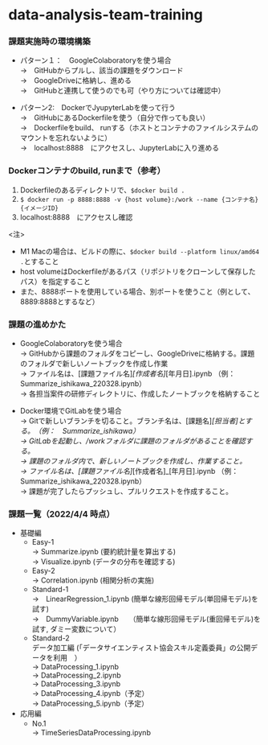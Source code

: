 # data-analysis-team-training


### 課題実施時の環境構築

- パターン１：　GoogleColaboratoryを使う場合 \
  ->　GitHubからプルし、該当の課題をダウンロード \
  ->　GoogleDriveに格納し、進める \
  ->　GitHubと連携して使うのでも可（やり方については確認中）


- パターン2:　DockerでJyupyterLabを使って行う \
  ->　GitHubにあるDockerfileを使う（自分で作っても良い） \
  ->　Dockerfileをbuild、 runする（ホストとコンテナのファイルシステムのマウントを忘れないように） \
  ->　localhost:8888　にアクセスし、JupyterLabに入り進める


### Dockerコンテナのbuild, runまで（参考）
1.  Dockerfileのあるディレクトリで、``` $docker build . ```
2.  ``` $ docker run -p 8888:8888 -v {host volume}:/work --name {コンテナ名} {イメージID} ```
3.  localhost:8888　にアクセスし確認

<注> 
- M1 Macの場合は、ビルドの際に、``` $docker build --platform linux/amd64 . ```とすること
- host volumeはDockerfileがあるパス（リポジトリをクローンして保存したパス）を指定すること
- また、8888ポートを使用している場合、別ポートを使うこと（例として、8889:8888とするなど）


### 課題の進めかた

- GoogleColaboratoryを使う場合 \
  -> GitHubから課題のフォルダをコピーし、GoogleDriveに格納する。課題のフォルダで新しいノートブックを作成し作業　\
  -> ファイル名は、[課題ファイル名]_[作成者名]_[年月日].ipynb （例：　Summarize_ishikawa_220328.ipynb）　\
  -> 各担当案件の研修ディレクトリに、作成したノートブックを格納すること

- Docker環境でGitLabを使う場合 \
  -> Gitで新しいブランチを切ること。ブランチ名は、[課題名]_[担当者]とする。　（例：　Summarize_ishikawa）　\
  -> GitLabを起動し、/workフォルダに課題のフォルダがあることを確認する。　\
  -> 課題のフォルダ内で、新しいノートブックを作成し、作業すること。　\
  -> ファイル名は、[課題ファイル名]_[作成者名]_[年月日].ipynb （例：　Summarize_ishikawa_220328.ipynb）　\
  -> 課題が完了したらプッシュし、プルリクエストを作成すること。


### 課題一覧（2022/4/4 時点）
- 基礎編
  - Easy-1\
    -> Summarize.ipynb (要約統計量を算出する)\
    -> Visualize.ipynb (データの分布を確認する)
  - Easy-2\
    -> Correlation.ipynb (相関分析の実施)
  - Standard-1\
    ->　LinearRegression_1.ipynb (簡単な線形回帰モデル(単回帰モデル)を試す) \
    ->　DummyVariable.ipynb　　（簡単な線形回帰モデル(重回帰モデル)を試す, ダミー変数について）
  - Standard-2 \
    データ加工編 (「データサイエンティスト協会スキル定義委員」の公開データを利用　）　\
    -> DataProcessing_1.ipynb \
    -> DataProcessing_2.ipynb \
    -> DataProcessing_3.ipynb \
    -> DataProcessing_4.ipynb（予定） \
    -> DataProcessing_5.ipynb（予定）
- 応用編
  - No.1　\
    -> TimeSeriesDataProcessing.ipynb
